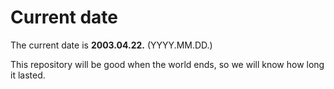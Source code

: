 # Current date

The current date is **2003.04.22.** (YYYY.MM.DD.)

This repository will be good when the world ends, so we will know how long it lasted.